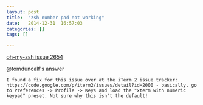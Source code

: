 ```yaml
---
layout: post
title:  "zsh number pad not working"
date:   2014-12-31	16:57:03
categories: []
tags: []

---
```


[oh-my-zsh issue 2654](https://github.com/robbyrussell/oh-my-zsh/issues/2654)

@tomduncalf's answer

```
I found a fix for this issue over at the iTerm 2 issue tracker: https://code.google.com/p/iterm2/issues/detail?id=2000 - basically, go to Preferences -> Profile -> Keys and load the "xterm with numeric keypad" preset. Not sure why this isn't the default!
```
